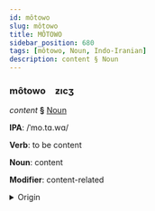 ```yaml
---
id: môtowo
slug: môtowo
title: MÔTOWO
sidebar_position: 680
tags: [môtowo, Noun, Indo-Iranian]
description: content § Noun
---
```


### môtowo&emsp;<span kind="abugida">ƶıcʒ</span>

*content* **§** [Noun](../../tags/Noun)

**IPA**: /ˈmo.tɑ.wɑ/

**Verb**: to be content

**Noun**: content

**Modifier**: content-related

<details>
    <summary>Origin</summary>
    Persian محتوا mohtavâ [mo̞ɦ.t̪ʰä.wɑ́ː]<br/>
    <em>Indo-Iranian Language Family</em>
</details>